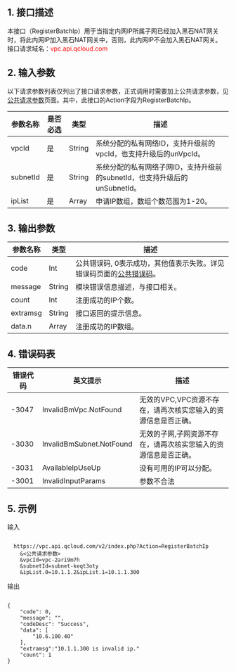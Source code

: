 ## 1. 接口描述
 
本接口（RegisterBatchIp）用于当指定内网IP所属子网已经加入黑石NAT网关时，将此内网IP加入黑石NAT网关中，否则，此内网IP不会加入黑石NAT网关。
接口请求域名：<font style="color:red">vpc.api.qcloud.com</font>



 

## 2. 输入参数
 以下请求参数列表仅列出了接口请求参数，正式调用时需要加上公共请求参数，见<a href="/doc/api/372/4153" title="公共请求参数">公共请求参数</a>页面。其中，此接口的Action字段为RegisterBatchIp。

| 参数名称 | 是否必选  | 类型 | 描述 |
|---------|---------|---------|---------|
| vpcId | 是 | String | 系统分配的私有网络ID，支持升级前的vpcId，也支持升级后的unVpcId。 |
| subnetId | 是 | String | 系统分配的私有网络子网ID，支持升级前的subnetId，也支持升级后的unSubnetId。 |
| ipList | 是 | Array | 申请IP数组，数组个数范围为1-20。 |


 

## 3. 输出参数

| 参数名称 | 类型 | 描述 |
|---------|---------|---------|
| code | Int | 公共错误码, 0表示成功，其他值表示失败。详见错误码页面的<a href="https://www.qcloud.com/doc/api/372/%E9%94%99%E8%AF%AF%E7%A0%81#1.E3.80.81.E5.85.AC.E5.85.B1.E9.94.99.E8.AF.AF.E7.A0.81" title="公共错误码">公共错误码</a>。|
| message | String | 模块错误信息描述，与接口相关。|
| count | Int | 注册成功的IP个数。|
| extramsg | String | 接口返回的提示信息。|
| data.n | Array | 注册成功的IP数组。|


  ## 4. 错误码表

 | 错误代码 |英文提示| 描述 |
|---------|---------|---------|
| -3047 |InvalidBmVpc.NotFound| 无效的VPC,VPC资源不存在，请再次核实您输入的资源信息是否正确。 |
| -3030  |InvalidBmSubnet.NotFound| 无效的子网,子网资源不存在，请再次核实您输入的资源信息是否正确。 |
| -3031 |AvailableIpUseUp| 没有可用的IP可以分配。 |
| -3001| InvalidInputParams|参数不合法

## 5. 示例
 
输入
```

  https://vpc.api.qcloud.com/v2/index.php?Action=RegisterBatchIp
	&<公共请求参数>
	&vpcId=vpc-2ari9m7h
	&subnetId=subnet-keqt3oty
	&ipList.0=10.1.1.2&ipList.1=10.1.1.300
```

输出
```

{
    "code": 0,
    "message": "",
    "codeDesc": "Success",
    "data": [
        "10.6.100.40"
    ],
    "extramsg":"10.1.1.300 is invalid ip."
    "count": 1
}

```

